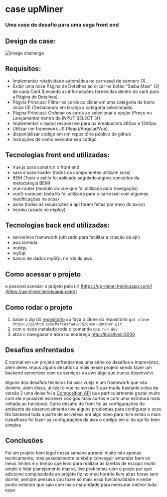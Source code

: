 # case upMiner
### Uma case de desafio para uma vaga front end

## Design da case:

![image challenge](https://i.imgur.com/0r9Xbmy.jpg)

## Requisitos:
- Implementar rotatividade automática no carrossel de banners (1).
- Exibir uma nova Página de Detalhes ao clicar no botão "Saiba Mais" (2) de cada Card 
(Levando as informações fornecidas dentro do card para a Página de Detalhes).
- Página Principal: Filtrar os cards ao clicar em uma categoria da barra cinza (3)
(Destacando em laranja a categoria selecionada).
- Página Principal: Ordenar os cards ao selecionar a opção (Preço ou Lançamento) 
dentro do INPUT SELECT (4).
- Implementar o layout responsivo para os breakpoints 480px e 1200px.
- Utilizar um framework JS (React/Angular/Vue).
- disponibilizar código em um repositório público do github
- instruções de como executar seu código

## Tecnologias front end utilizadas: 
- Vue.js para construir o front end
- sass e sass-loader (todos os componentes utilizam scss)
- BEM (Todo o estilo foi aplicado seguindo alguns conceitos da metodologia BEM)
- vue-router (modulo do vue que foi utilizado para navegação)
- vue3-carousel (esta lib foi utilizada para o carrossel com algumas modificações no scss)
- axios (todas as requisições a api foram feitas por meio do axios)
- heroku (usado no deploy)

## Tecnologias back end utilizadas:
 - serverless framework (utilizado para facilitar a criação da api)
 - aws lambda
 - nodejs
 - mySql
 - banco de dados  mySQL no rds da aws

## Como acessar o projeto
e possivel acessar o projeto pela url [https://up-miner.herokuapp.com/](https://up-miner.herokuapp.com/)

## Como rodar o projeto
1. baixe o zip do [repositório](https://github.com/MarcosPauloJS/case-upminer) ou faça o clone do repositório ```git clone https://github.com/MarcosPauloJS/case-upminer.git```
2. com o node instalado rode o comando ```npm run dev```
3. abra o navegador e abra no endereço [http://localhost:3000](https://pages.github.com/)

## Desafios enfrentados
 E normal em um projeto enfrentarmos uma série de desafios e imprevistos, além deles impus alguns desafios a mais nesse 
projeto sendo fazer um backend serverless com os serviços da aws algo que nunca desenvolvi.

 Alguns dos desafios técnicos foi usar vuejs e um framework que não domino, além disso, utilizei o vue na versão 3 que muda 
bastante coisa da versão 2 uma delas foi a [Composition API](https://vuejs.org/guide/extras/composition-api-faq.html) que particularmente
gostei muito com ela e possível escrever códigos mais curtos e com uma estrutura mais voltada ao funcional. Outro desafio do front foi as configurações do ambiente de desenvolvimento tive alguns problemas para configurar o scss.
 No backend toda a parte de serveless era algo novo para mim então o mais trabalhoso foi fazer as configurações da aws o código em si da api foi bem simples
 
## Conclusões
 Foi um projeto bem legal nessa semana aprendi muito não apenas tecnicamente, mas pessoalmente também conseguir entender bem os meus limites e o tempo que levo para realizar as tarefas de escopo muito amplo e lidar planejamento macro, tive problemas com o prazo por que adicionei complexidade ao projeto  fiz no meu horário livre altas horas sem dormir, sempre pensava vou fazer só mais essa funcionalidade e neste ponto entendo que saio com mais maturidade para mensurar melhor toda essa  

